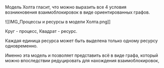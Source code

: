 Модель Холта гласит, что можно выразить все 4 условия возникновения взаимоблокировок в виде ориентированных графов.

![[IMG_Процессы и ресурсы в модели Холта.png]]

Круг - процесс, Квадрат - ресурс.

Каждая единица ресурса может быть выделена только одному ресурсу одновременно.

Именно эта модель и позволяет представить всё в виде графа, который можно впоследствии редуцировать для нахождения взаимоблокировок, 